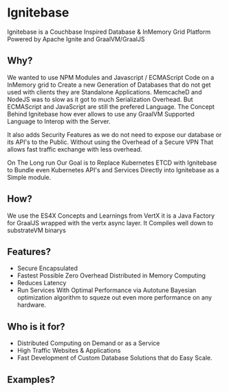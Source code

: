 # Ignitebase
Ignitebase is a Couchbase Inspired Database & InMemory Grid Platform Powered by Apache Ignite and GraalVM/GraalJS

## Why?
We wanted to use NPM Modules and Javascript / ECMAScript Code on a InMemory grid to Create a new Generation of Databases that do not get used with clients they are Standalone Applications. MemcacheD and NodeJS was to slow as it got to much Serialization Overhead. But ECMAScript and JavaScript are still the prefered Language. The Concept Behind Ignitebase how ever allows to use any GraalVM Supported Language to Interop with the Server.

It also adds Security Features as we do not need to expose our database or its API's to the Public. Without using the Overhead of a Secure VPN That allows fast traffic exchange with less overhead.

On The Long run Our Goal is to Replace Kubernetes ETCD with Ignitebase to Bundle even Kubernetes API's and Services Directly into Ignitebase as a Simple module.

## How?
We use the ES4X Concepts and Learnings from VertX it is a Java Factory for GraalJS wrapped with the vertx async layer. It Compiles well down to substrateVM binarys

## Features?
- Secure Encapsulated 
- Fastest Possible Zero Overhead Distributed in Memory Computing
- Reduces Latency 
- Run Services With Optimal Performance via Autotune Bayesian optimization algorithm to squeze out even more performance on any hardware.


## Who is it for?
- Distributed Computing on Demand or as a Service
- High Traffic Websites & Applications 
- Fast Development of Custom Database Solutions that do Easy Scale.

## Examples?
```js

```








